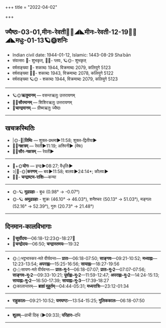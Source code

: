 +++
title = "2022-04-02"

+++
## ज्यैष्ठः-03-01,मीनः-रेवती🌛🌌◢◣मीनः-रेवती-12-19🌌🌞◢◣मधुः-01-13🪐🌞शनिः
- Indian civil date: 1944-01-12, Islamic: 1443-08-29 Shaʿbān
- संवत्सरः 🌛- शुभकृत्, 🌌🌞- प्लवः, 🪐🌞- शुभकृत्
- वर्षसङ्ख्या 🌛- शकाब्दः 1944, विक्रमाब्दः 2079, कलियुगे 5123
- वर्षसङ्ख्या 🌌🌞- शकाब्दः 1943, विक्रमाब्दः 2078, कलियुगे 5122
- वर्षसङ्ख्या 🪐🌞 - शकाब्दः 1944, विक्रमाब्दः 2079, कलियुगे 5123
___________________
- 🪐🌞**ऋतुमानम्** — वसन्तऋतुः उत्तरायणम्
- 🌌🌞**सौरमानम्** — शिशिरऋतुः उत्तरायणम्
- 🌛**चान्द्रमानम्** — ग्रीष्मऋतुः ज्यैष्ठः
___________________


## खचक्रस्थितिः
- |🌞-🌛|**तिथिः** — शुक्ल-प्रथमा►11:58; शुक्ल-द्वितीया►  
- 🌌🌛**नक्षत्रम्** — रेवती►11:19; अश्विनी► (मेषः)  
- 🌌🌞**सौर-नक्षत्रम्** — रेवती►  
___________________
- 🌛+🌞**योगः** — इन्द्रः►08:27; वैधृतिः►  
- २|🌛-🌞|**करणम्** — बवः►11:58; बालवः►24:14*; कौलवः►  
- 🌌🌛- **चन्द्राष्टम-राशिः**—कन्या  
___________________
- 🌞-🪐 **मूढग्रहाः** - बुधः (0.98° → -0.07°)
- 🌞-🪐 **अमूढग्रहाः** - शुक्रः (46.10° → 46.03°), शनैश्चरः (50.13° → 51.03°), मङ्गलः (52.16° → 52.39°), गुरुः (20.73° → 21.48°)
___________________


## दिनमान-कालविभागाः
- 🌅**सूर्योदयः**—06:18-12:23🌞️-18:27🌇  
- 🌛**चन्द्रोदयः**—06:50; **चन्द्रास्तमयः**—19:32  
___________________
- 🌞⚝भट्टभास्कर-मते वीर्यवन्तः— **प्रातः**—06:18-07:50; **साङ्गवः**—09:21-10:52; **मध्याह्नः**—12:23-13:54; **अपराह्णः**—15:25-16:56; **सायाह्नः**—18:27-19:56  
- 🌞⚝सायण-मते वीर्यवन्तः— **प्रातः-मु॰1**—06:18-07:07; **प्रातः-मु॰2**—07:07-07:56; **साङ्गवः-मु॰2**—09:33-10:21; **पूर्वाह्णः-मु॰2**—11:59-12:47; **अपराह्णः-मु॰2**—14:24-15:13; **सायाह्नः-मु॰2**—16:50-17:39; **सायाह्नः-मु॰3**—17:39-18:27  
- 🌞कालान्तरम्— **ब्राह्मं मुहूर्तम्**—04:44-05:31; **मध्यरात्रिः**—23:12-01:34  
___________________
- **राहुकालः**—09:21-10:52; **यमघण्टः**—13:54-15:25; **गुलिककालः**—06:18-07:50  
___________________
- **शूलम्**—प्राची दिक् (►09:33); **परिहारः**–दधि  
___________________
